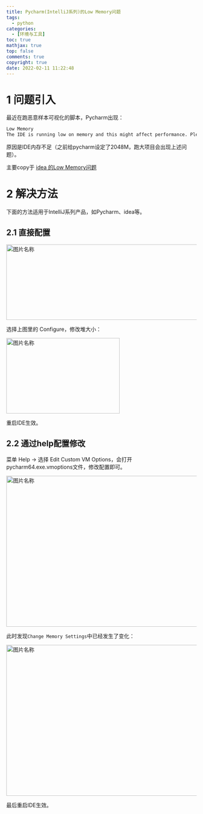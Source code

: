 ```yaml
---
title: Pycharm(IntelliJ系列)的Low Memory问题
tags:
  - python
categories:
  - [环境与工具]
toc: true
mathjax: true
top: false
comments: true
copyright: true
date: 2022-02-11 11:22:48
---
```


# 1 问题引入

最近在跑恶意样本可视化的脚本，Pycharm出现：

```sh
Low Memory
The IDE is running low on memory and this might affect performance. Please consider increasing available heap.
```

原因是IDE内存不足（之前给pycharm设定了2048M，跑大项目会出现上述问题）。

主要copy于 [idea 的Low Memory问题](https://www.cnblogs.com/baby123/p/15626312.html)

# 2 解决方法

下面的方法适用于IntelliJ系列产品，如Pycharm、idea等。

## 2.1 直接配置

<img src="https://s2.loli.net/2022/02/11/ulXpqTxoQSt1mRB.png" width = "800" height = "200" alt="图片名称" align=center id=68 />

选择上图里的 Configure，修改堆大小：

<img src="https://s2.loli.net/2022/02/11/luJ4ba1mBA3G2hE.png" width = "300" height = "200" alt="图片名称" align=center id=69 />

重启IDE生效。

## 2.2 通过help配置修改

 菜单 Help -> 选择 Edit Custom VM Options，会打开 pycharm64.exe.vmoptions文件，修改配置即可。

<img src="https://s2.loli.net/2022/02/11/EgGpOs8Miow1VSe.png" width = "600" height = "400" alt="图片名称" align=center id=70 />

此时发现`Change Memory Settings`中已经发生了变化：

<img src="https://s2.loli.net/2022/02/11/KPSpc5fVvUZR7ON.png" width = "600" height = "400" alt="图片名称" align=center id=71 />

最后重启IDE生效。
